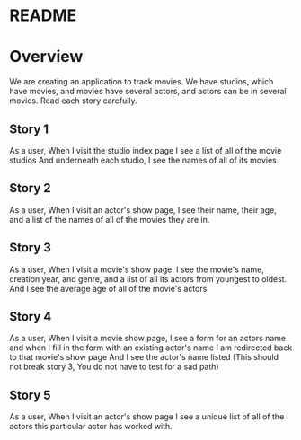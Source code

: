 # README

# Overview
We are creating an application to track movies. We have studios, which have movies, and movies have several actors, and actors can be in several movies.
Read each story carefully.

## Story 1
As a user, 
When I visit the studio index page
I see a list of all of the movie studios 
And underneath each studio, I see the names of all of its movies.

## Story 2
As a user,
When I visit an actor's show page,
I see their name, their age, and a list of the names of all of the movies they are in.

## Story 3
As a user, 
When I visit a movie's show page.
I see the movie's name, creation year, and genre, 
and a list of all its actors from youngest to oldest.
And I see the average age of all of the movie's actors 

## Story 4
As a user,
When I visit a movie show page,
I see a form for an actors name
and when I fill in the form with an existing actor's name
I am redirected back to that movie's show page
And I see the actor's name listed
(This should not break story 3, You do not have to test for a sad path)

## Story 5
As a user,
When I visit an actor's show page
I see a unique list of all of the actors this particular actor has worked with.
